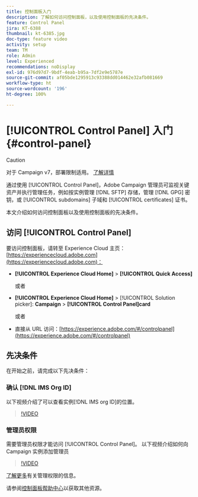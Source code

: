 ```yaml
---
title: 控制面板入门
description: 了解如何访问控制面板，以及使用控制面板的先决条件。
feature: Control Panel
jira: KT-6388
thumbnail: kt-6385.jpg
doc-type: feature video
activity: setup
team: TM
role: Admin
level: Experienced
recommendations: noDisplay
exl-id: 976d97d7-9bdf-4eab-b95a-7df2e9e5787e
source-git-commit: af05bde1295913c93388dd014462e32afb081669
workflow-type: ht
source-wordcount: '196'
ht-degree: 100%

---
```


# [!UICONTROL Control Panel] 入门 {#control-panel}

>[!CAUTION]
> 对于 Campaign v7，部署限制适用。 [了解详情](https://experienceleague.adobe.com/docs/control-panel/using/faq.html?lang=zh-Hans#v7-restrictions)

通过使用 [!UICONTROL Control Panel]，Adobe Campaign 管理员可监视关键资产并执行管理任务，例如按实例管理 [!DNL SFTP] 存储，管理 [!DNL GPG] 密钥，或 [!UICONTROL subdomains] 子域和 [!UICONTROL certificates] 证书。

本文介绍如何访问控制面板以及使用控制面板的先决条件。

## 访问 [!UICONTROL Control Panel]

要访问控制面板，请转至 Experience Cloud 主页：[https://experiencecloud.adobe.com](https://experiencecloud.adobe.com)：

* **[!UICONTROL Experience Cloud Home]** > **[!UICONTROL Quick Access]**

  或者
* **[!UICONTROL Experience Cloud Home]**  > [!UICONTROL Solution picker]: **Campaign** > **[!UICONTROL Control Panel]card**

  或者

* 直接从 URL 访问：[https://experience.adobe.com/#/controlpanel](https://experience.adobe.com/#/controlpanel)

## 先决条件

在开始之前，请完成以下先决条件：

### 确认 [!DNL IMS Org ID]

以下视频介绍了可以查看实例[!DNL IMS org ID]的位置。

>[!VIDEO](https://video.tv.adobe.com/v/27183?quality=12&learn=0n)

### 管理员权限

需要管理员权限才能访问 [!UICONTROL Control Panel]。
以下视频介绍如何向 Campaign 实例添加管理员

>[!VIDEO](https://video.tv.adobe.com/v/27147?quality=12&learn=0n)

[了解更多](https://experienceleague.adobe.com/docs/control-panel/using/discover-control-panel/managing-permissions.html?lang=zh-Hans#discover-control-panel)有关管理权限的信息。

请参阅[控制面板帮助中心](https://experienceleague.adobe.com/docs/control-panel/using/control-panel-home.html?lang=zh-Hans)以获取其他资源。
